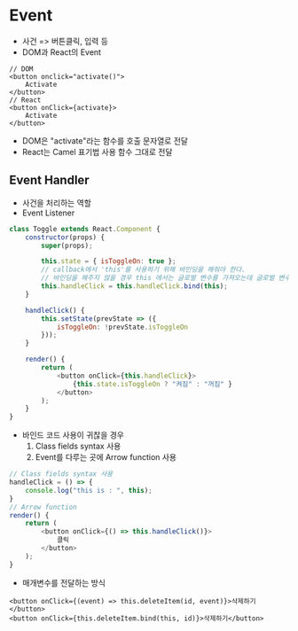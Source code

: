 # Event
  
  - 사건 => 버튼클릭, 입력 등
  - DOM과 React의 Event
```JSX
// DOM
<button onclick="activate()">
    Activate
</button>
// React
<button onClick={activate}>
    Activate
</button>
```
  - DOM은 "activate"라는 함수를 호출 문자열로 전달
  - React는 Camel 표기법 사용 함수 그대로 전달

## Event Handler

  - 사건을 처리하는 역할
  - Event Listener
```JavaScript
class Toggle extends React.Component {
    constructor(props) {
        super(props);

        this.state = { isToggleOn: true };
        // callback에서 'this'를 사용하기 위해 바인딩을 해줘야 한다.
        // 바인딩을 해주지 않을 경우 this 에서는 글로벌 변수를 가져오는데 글로벌 변수로 handleClick는 undefinded 이다
        this.handleClick = this.handleClick.bind(this);
    }

    handleClick() {
        this.setState(prevState => ({
            isToggleOn: !prevState.isToggleOn
        }));
    }

    render() {
        return (
            <button onClick={this.handleClick}>
                {this.state.isToggleOn ? "켜짐" : "꺼짐" }
            </button>
        );
    }
}
```

  - 바인드 코드 사용이 귀찮을 경우
    1. Class fields syntax 사용
    2. Event를 다루는 곳에 Arrow function 사용
```javaScript
// Class fields syntax 사용
handleClick = () => {
    console.log("this is : ", this);
}
// Arrow function
render() {
    return (
        <button onClick={() => this.handleClick()}>
            클릭
        </button>
    );
}
```

  - 매개변수를 전달하는 방식
```JSX
<button onClick={(event) => this.deleteItem(id, event)}>삭제하기</button>
<button onClick={this.deleteItem.bind(this, id)}>삭제하기</button>
```